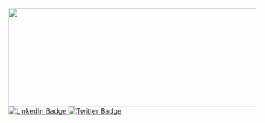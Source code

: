 <div id="header" align="center" bgcolor="black">
  <img src="https://media4.giphy.com/media/NHvv0Bo3oGq1eTBDd1/giphy.gif?cid=ecf05e4706nbbq8qdwr57yjzcx5lvuwn94epjcss3gy4wbq0&rid=giphy.gif&ct=g" width="900" height ="200"/>

<div align="left">
 </div>
  
  </div>
<div id="badges">
  <a href="https://www.linkedin.com/in/priya-bharti-292051209">
    <img src="https://img.shields.io/badge/LinkedIn-blue?style=for-the-badge&logo=linkedin&logoColor=white" alt="LinkedIn Badge"/>
  </a>
  <a href="https://twitter.com/priyabharti1111?t=bD4RyW9zx79FYVMa1lB5LA&s=09">
    <img src="https://img.shields.io/badge/Twitter-blue?style=for-the-badge&logo=twitter&logoColor=white" alt="Twitter Badge"/>
  </a>
  <img src="https://komarev.com/ghpvc/?username=your-priyabharti11&style=flat-square&color=blue" alt=" />
 
</div>

